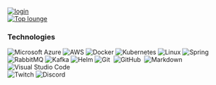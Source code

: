 ###
[![login](https://github-widgetbox.vercel.app/api/profile?username=staffuser&data=followers,repositories,stars,commits&theme=nautilus)](https://github.com/staffuser/github-widgetbox)<br>
[![Top lounge](https://github-readme-stats.vercel.app/api/top-langs/?username=staffuser)](https://github.com/anuraghazra/github-readme-stats) <br>
### Technologies
![Microsoft Azure](https://img.shields.io/badge/Microsoft_Azure-000?logo=microsoft-azure)
![AWS](https://img.shields.io/badge/-AWS-000?&logo=Amazon-AWS&logoColor=F90)
![Docker](https://img.shields.io/badge/-Docker-000?&logo=Docker)
![Kubernetes](https://img.shields.io/badge/-Kubernetes-000?&logo=Kubernetes)
![Linux](https://img.shields.io/badge/-Linux-000?&logo=Linux)
![Spring](https://img.shields.io/badge/-Spring-000?&logo=Spring)
![RabbitMQ](https://img.shields.io/badge/-RabbitMQ-000?&logo=RabbitMQ)
![Kafka](https://img.shields.io/badge/-Kafka-000?&logo=Kafka)
![Helm](https://camo.githubusercontent.com/e6510faac7586ec8b65b54c45fe9393b99927a242c494e2269cff202034a1861/68747470733a2f2f696d672e736869656c64732e696f2f7374617469632f76313f7374796c653d666f722d7468652d6261646765266d6573736167653d48656c6d26636f6c6f723d304631363839266c6f676f3d48656c6d266c6f676f436f6c6f723d464646464646266c6162656c3d)
![Git](https://img.shields.io/badge/-Git-05122A?style=flat&logo=git)&nbsp;
![GitHub](https://img.shields.io/badge/-GitHub-05122A?style=flat&logo=github)&nbsp;
![Markdown](https://img.shields.io/badge/-Markdown-05122A?style=flat&logo=markdown)\
![Visual Studio Code](https://img.shields.io/badge/-Visual%20Studio%20Code-05122A?style=flat&logo=visual-studio-code&logoColor=007ACC)&nbsp;
<br>
![Twitch](https://img.shields.io/twitch/status/pro13_0?style=social) ![Discord](https://img.shields.io/discord/1016068838074359889) <br>
